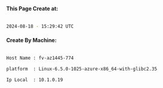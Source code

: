 
   
#### This Page Create at:

```bash

2024-08-18 - 15:29:42 UTC

```

#### Create By Machine:

```bash

Host Name : fv-az1445-774

platform  : Linux-6.5.0-1025-azure-x86_64-with-glibc2.35

Ip Local  : 10.1.0.19

```

